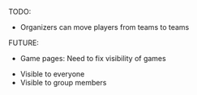 TODO:
- Organizers can move players from teams to teams

FUTURE:
- Game pages: Need to fix visibility of games
+ Visible to everyone
+ Visible to group members


